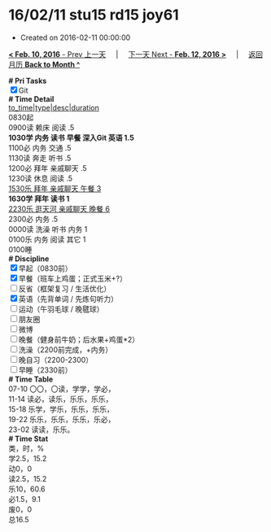 # 16/02/11 stu15 rd15 joy61

- Created on 2016-02-11 00:00:00

[**< Feb. 10, 2016** - Prev 上一天](_archived/lifelogs/2016/02/d10.md) &nbsp; &nbsp; | &nbsp; &nbsp; [下一天 Next - **Feb. 12, 2016 >**](_archived/lifelogs/2016/02/d12.md) &nbsp; &nbsp; |  &nbsp; &nbsp; [返回月历 **Back to Month ^**](_archived/lifelogs/2016/02/index.md)
<br/><div><b># Pri Tasks</b></div><div><input checked="true" type="checkbox"/>Git</div><div><b># Time Detail</b></div><div><u>to_time|type|desc|duration</u></div><div>0830起</div><div>0900读 赖床 阅读 .5</div><div><b>1030学 内务 读书 早餐 深入Git 英语 1.5</b></div><div>1100必 内务 交通 .5</div><div>1130读 奔走 听书 .5</div><div>1200必 拜年 亲戚聊天 .5</div><div>1230读 休息 阅读 .5</div><div><u>1530乐 拜年 亲戚聊天 午餐 3</u></div><div><b>1630学 拜年 读书 1</b></div><div><u>2230乐 逛天河 亲戚聊天 晚餐 6</u></div><div>2300必 内务 .5</div><div>0000读 洗澡 听书 内务 1</div><div>0100乐 内务 阅读 其它 1</div><div>0100睡</div><div><b># Discipline</b></div><div><input checked="true" type="checkbox"/>早起（0830前）</div><div><input checked="true" type="checkbox"/>早餐（班车上鸡蛋；正式玉米+?）</div><div><input type="checkbox"/>反省（框架复习 / 生活优化）</div><div><input checked="true" type="checkbox"/>英语（先背单词 / 先炼句听力）</div><div><input type="checkbox"/>运动（午羽毛球 / 晚毽球）</div><div><input type="checkbox"/>朋友圈</div><div><input type="checkbox"/>微博</div><div><input type="checkbox"/>晚餐（健身前牛奶；后水果+鸡蛋*2）</div><div><input type="checkbox"/>洗澡（2200前完成，+内务）</div><div><input type="checkbox"/>晚自习（2200-2300）</div><div><input type="checkbox"/>早睡（2330前）</div><div><b># Time Table</b></div><div>07-10 〇〇，〇读，学学，学必，</div><div>11-14 读必，读乐，乐乐，乐乐，</div><div>15-18 乐学，学乐，乐乐，乐乐，</div><div>19-22 乐乐，乐乐，乐乐，乐必，</div><div>23-02 读读，乐乐。</div><div><b># Time Stat</b></div><div>类，时，%</div><div>学2.5，15.2</div><div>动0，0</div><div>读2.5，15.2</div><div>乐10，60.6</div><div>必1.5，9.1</div><div>废0，0</div><div>总16.5</div>
